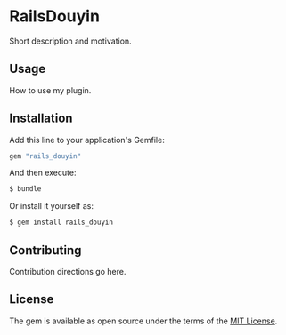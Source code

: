 # RailsDouyin
Short description and motivation.

## Usage
How to use my plugin.

## Installation
Add this line to your application's Gemfile:

```ruby
gem "rails_douyin"
```

And then execute:
```bash
$ bundle
```

Or install it yourself as:
```bash
$ gem install rails_douyin
```

## Contributing
Contribution directions go here.

## License
The gem is available as open source under the terms of the [MIT License](https://opensource.org/licenses/MIT).
